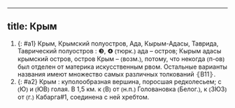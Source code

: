 
---
title: Крым
---
1. {: #a1} Крым, Крымский полуостров, Ада, Кырым-Адасы, Таврида, Таврический полуостров
: ❸, ❹ ⦅тюрк.⦆ ада – остров; Кырым адасы крымский остров, остров Крым – ⦅возм.⦆, потому, что некогда ⦅п-ов⦆ был отделен от материка искусственным рвом. Остальные варианты названия имеют множество самых различных толкований ⦃В11⦄.
2. {: #a2} Крым
: куполообразная вершина, поросшая редколесьем; с ⦅Ю⦆ и ⦅ЮВ⦆ голая. В 1,5 км. к ⦅В⦆ от ⦅н.п.⦆ Головановка ⦅Белог.⦆, к ⦅ЗЮЗ⦆ от ⦅г.⦆ Кабарга#1, соединена с ней хребтом.
